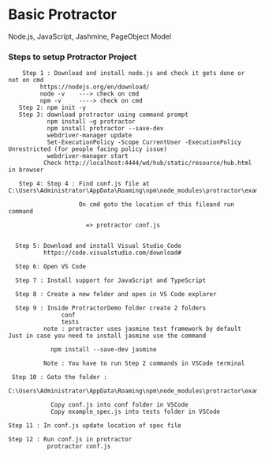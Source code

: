 # Basic Protractor
Node.js, JavaScript, Jashmine, PageObject Model

### Steps to setup Protractor Project
        Step 1 : Download and install node.js and check it gets done or not on cmd
             https://nodejs.org/en/download/
             node -v    ---> check on cmd
             npm -v     ----> check on cmd
       Step 2: npm init -y
       Step 3: download protractor using command prompt
               npm install –g protractor
               npm install protractor --save-dev  
               webdriver-manager update
               Set-ExecutionPolicy -Scope CurrentUser -ExecutionPolicy Unrestricted (for people facing policy issue)
               webdriver-manager start
              Check http://localhost:4444/wd/hub/static/resource/hub.html in browser

       Step 4: Step 4 : Find conf.js file at C:\Users\Administrator\AppData\Roaming\npm\node_modules\protractor\example

                        On cmd goto the location of this fileand run command

	                      => protractor conf.js
	
	
      Step 5: Download and install Visual Studio Code
              https://code.visualstudio.com/download#
       
      Step 6: Open VS Code

      Step 7 : Install support for JavaScript and TypeScript

      Step 8 : Create a new folder and open in VS Code explorer

      Step 9 : Inside ProtractorDemo folder create 2 folders
                   conf
                   tests
              note : protractor uses jasmine test framework by default Just in case you need to install jasmine use the command

                npm install --save-dev jasmine

              Note : You have to run Step 2 commands in VSCode terminal
              
     Step 10 : Goto the folder :
                C:\Users\Administrator\AppData\Roaming\npm\node_modules\protractor\example

                Copy conf.js into conf folder in VSCode
                Copy example_spec.js into tests folder in VSCode

    Step 11 : In conf.js update location of spec file

    Step 12 : Run conf.js in protractor
               protractor conf.js
       
